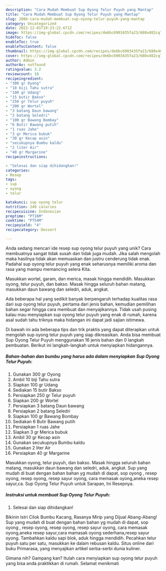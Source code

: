 ```yaml
---
description: "Cara Mudah Membuat Sup Oyong Telur Puyuh yang Mantap"
title: "Cara Mudah Membuat Sup Oyong Telur Puyuh yang Mantap"
slug: 2086-cara-mudah-membuat-sup-oyong-telur-puyuh-yang-mantap
category: Uncategorized
date: 2022-12-01T19:23:22.671Z
image: https://img-global.cpcdn.com/recipes/de6bc6903435fa23/680x482cq70/sup-oyong-telur-puyuh-foto-resep-utama.jpg
hideToc: false
enableToc: true
enableTocContent: false
thumbnail: https://img-global.cpcdn.com/recipes/de6bc6903435fa23/680x482cq70/sup-oyong-telur-puyuh-foto-resep-utama.jpg
cover: https://img-global.cpcdn.com/recipes/de6bc6903435fa23/680x482cq70/sup-oyong-telur-puyuh-foto-resep-utama.jpg
author: Admin
authorAv: notfound
ratingvalue: 3.2
reviewcount: 10
recipeingredient:
- "300 gr Oyong"
- "10 biji Tahu sutra"
- "100 gr Udang"
- "15 butir Bakso"
- "250 gr Telur puyuh"
- "200 gr Wortel"
- "3 batang Daun bawang"
- "2 batang Seledri"
- "100 gr Bawang Bombay"
- "6 Butir Bawang putih"
- "1 ruas Jahe"
- "3 gr Merica bubuk"
- "30 gr Kecap asin"
- "secukupnya Bumbu kaldu"
- "2 liter Air"
- "40 gr Margarine"
recipeinstructions:

- "Selesai dan siap dihidangkan!"
categories:
- Resep
tags:
- sup
- oyong
- telur

katakunci: sup oyong telur 
nutrition: 249 calories
recipecuisine: Indonesian
preptime: "PT16M"
cooktime: "PT54M"
recipeyield: "4"
recipecategory: Dessert

---
```





Anda sedang mencari ide resep sup oyong telur puyuh yang unik? Cara membuatnya sangat tidak susah dan tidak juga mudah. Jika salah mengolah maka hasilnya tidak akan memuaskan dan justru cenderung tidak enak. Padahal sup oyong telur puyuh yang enak seharusnya memiliki aroma dan rasa yang mampu memancing selera Kita.





Masukkan wortel, garam, dan merica, masak hingga mendidih. Masukkan oyong, telur puyuh, dan bakso. Masak hingga seluruh bahan matang, masukkan daun bawang dan seledri, aduk, angkat.

Ada beberapa hal yang sedikit banyak berpengaruh terhadap kualitas rasa dari sup oyong telur puyuh, pertama dari jenis bahan, kemudian pemilihan bahan segar hingga cara membuat dan menyajikannya. Tidak usah pusing kalau mau menyiapkan sup oyong telur puyuh yang enak di rumah, karena asal sudah tahu triknya maka hidangan ini dapat jadi sajian istimewa.






Di bawah ini ada beberapa tips dan trik praktis yang dapat diterapkan untuk mengolah sup oyong telur puyuh yang siap dikreasikan. Anda bisa membuat Sup Oyong Telur Puyuh menggunakan 16 jenis bahan dan 0 langkah pembuatan. Berikut ini langkah-langkah untuk menyiapkan hidangannya.

<!--inarticleads1-->

##### Bahan-bahan dan bumbu yang harus ada dalam menyiapkan Sup Oyong Telur Puyuh:

1. Gunakan 300 gr Oyong
1. Ambil 10 biji Tahu sutra
1. Siapkan 100 gr Udang
1. Sediakan 15 butir Bakso
1. Persiapkan 250 gr Telur puyuh
1. Siapkan 200 gr Wortel
1. Persiapkan 3 batang Daun bawang
1. Persiapkan 2 batang Seledri
1. Siapkan 100 gr Bawang Bombay
1. Sediakan 6 Butir Bawang putih
1. Persiapkan 1 ruas Jahe
1. Siapkan 3 gr Merica bubuk
1. Ambil 30 gr Kecap asin
1. Gunakan secukupnya Bumbu kaldu
1. Gunakan 2 liter Air
1. Persiapkan 40 gr Margarine


Masukkan oyong, telur puyuh, dan bakso. Masak hingga seluruh bahan matang, masukkan daun bawang dan seledri, aduk, angkat. Sup yang mudah di buat dengan bahan bahan yg mudah di dapat, sop oyong , resep oyong, resep oyong, resep sayur oyong, cara memasak oyong,aneka resep sayur,ca. Sup Oyong Telur Puyuh untuk Sarapan, Ini Resepnya. 

<!--inarticleads2-->

##### Instruksi untuk membuat Sup Oyong Telur Puyuh:


1. Selesai dan siap dihidangkan!

Bikinin Istri Cilok Bumbu Kacang, Rasanya Mirip yang Dijual Abang-Abang! Sup yang mudah di buat dengan bahan bahan yg mudah di dapat, sop oyong , resep oyong, resep oyong, resep sayur oyong, cara memasak oyong,aneka resep sayur,cara mamasak oyong sederhana,resep sayur oyong. Tambahkan kaldu sapi blok, aduk hingga mendidih. Pecahkan telur puyuh satu per satu, masukkan ke dalam rebusan kaldu. Situs online dari buku Primarasa, yang menyajikan artikel serba-serbi dunia kuliner. 

Gimana nih? Gampang kan? Itulah cara menyiapkan sup oyong telur puyuh yang bisa anda praktikkan di rumah. Selamat menikmati
